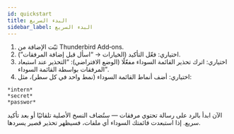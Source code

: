 ```yaml
---
id: quickstart
title: البدء السريع
sidebar_label: البدء السريع
---
```


1. ثبّت الإضافة من Thunderbird Add‑ons.
2. اختياري: فعّل التأكيد (الخيارات → “اسأل قبل إضافة المرفقات”).
3. اختياري: اترك تحذير القائمة السوداء مفعّلًا (الوضع الافتراضي): “التحذير عند استبعاد المرفقات بواسطة القائمة السوداء”.
4. اختياري: أضف أنماط القائمة السوداء (نمط واحد في كل سطر)، مثل:

```
*intern*
*secret*
*passwor*
```

الآن ابدأ بالرد على رسالة تحتوي مرفقات — ستُضاف النسخ الأصلية تلقائيًا أو بعد تأكيد سريع. إذا استبعدت قائمتك السوداء أي ملفات، فسيظهر تحذير قصير يسردها.
